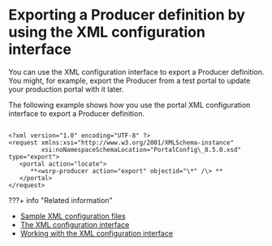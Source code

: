 # Exporting a Producer definition by using the XML configuration interface

You can use the XML configuration interface to export a Producer definition. You might, for example, export the Producer from a test portal to update your production portal with it later.

The following example shows how you use the portal XML configuration interface to export a Producer definition.

```

<?xml version="1.0" encoding="UTF-8" ?> 
<request xmlns:xsi="http://www.w3.org/2001/XMLSchema-instance" 
         xsi:noNamespaceSchemaLocation="PortalConfig\_8.5.0.xsd" type="export">
   <portal action="locate">
      **<wsrp-producer action="export" objectid="\*" /\> **
   </portal>
</request>

```


???+ info "Related information"
   - [Sample XML configuration files](../../../../../../../deploy_dx/manage/portal_admin_tools/xml_config_interface/xml_config_ref/admxmsmp.md)
   - [The XML configuration interface](../../../../../../../deploy_dx/manage/portal_admin_tools/xml_config_interface/index.md) 
   - [Working with the XML configuration interface](../../../../../../../deploy_dx/manage/portal_admin_tools/xml_config_interface/working_xml_config_interface/index.md)

